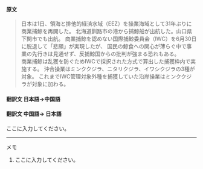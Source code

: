 #### 原文
>日本は1日、領海と排他的経済水域（EEZ）を操業海域として31年ぶりに商業捕鯨を再開した。
北海道釧路市の港から捕鯨船が出航した。山口県下関市でも出航。
商業捕鯨を認めない国際捕鯨委員会（IWC）を6月30日に脱退して「悲願」が実現したが、
国民の鯨食への関心が薄らぐ中で事業の先行きは見通せず、反捕鯨国からの批判が強まる恐れもある。  
商業捕鯨は乱獲を防ぐためIWCで採択された方式で算出した捕獲枠内で実施する。
沖合操業はミンククジラ、ニタリクジラ、イワシクジラの3種が対象。
これまでIWC管理対象外種を捕獲していた沿岸操業はミンククジラが対象に加わる。

#### 翻訳文 日本語->中国語
 

#### 翻訳文 中国語-> 日本語
ここに入力してください。
***
メモ  
1. ここに入力してください。

